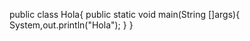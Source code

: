 public class Hola{
  public static void main(String []args){
    System,out.println("Hola");
  }
}    
